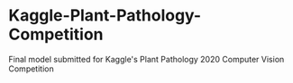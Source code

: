 # Kaggle-Plant-Pathology-Competition
Final model submitted for Kaggle's Plant Pathology 2020 Computer Vision Competition
